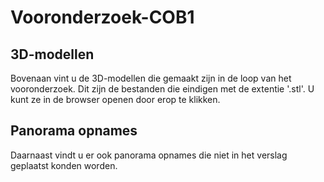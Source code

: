 # Vooronderzoek-COB1
## 3D-modellen
Bovenaan vint u de 3D-modellen die gemaakt zijn in de loop van het vooronderzoek. Dit zijn de bestanden die eindigen met de extentie '.stl'. U kunt ze in de browser openen door erop te klikken.

## Panorama opnames
Daarnaast vindt u er ook panorama opnames die niet in het verslag geplaatst konden worden.
